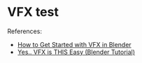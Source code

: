 # VFX test

References: 
- [How to Get Started with VFX in Blender](https://www.youtube.com/watch?v=wCge7Y-CmHk)
- [Yes.. VFX is THIS Easy (Blender Tutorial)](https://www.youtube.com/watch?v=-BYH5pDYakk)

